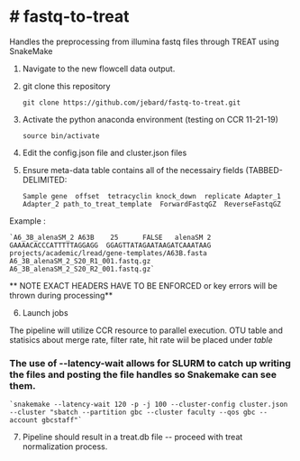 <h1># fastq-to-treat</h1>
Handles the preprocessing from illumina fastq files through TREAT using SnakeMake

1. Navigate to the new flowcell data output.

2. git clone this repository 

    `git clone https://github.com/jebard/fastq-to-treat.git`

3. Activate the python anaconda environment (testing on CCR 11-21-19)

    `source bin/activate` 

4. Edit the config.json file and cluster.json files


5. Ensure meta-data table contains all of the necessairy fields (TABBED-DELIMITED:

    `Sample gene  offset  tetracyclin knock_down  replicate Adapter_1 Adapter_2 path_to_treat_template  ForwardFastqGZ  ReverseFastqGZ`

Example : 

    `A6_3B_alenaSM_2 A63B    25      FALSE   alenaSM 2  GAAAACACCCATTTTTAGGAGG  GGAGTTATAGAATAAGATCAAATAAG  projects/academic/lread/gene-templates/A63B.fasta A6_3B_alenaSM_2_S20_R1_001.fastq.gz  A6_3B_alenaSM_2_S20_R2_001.fastq.gz`

** NOTE EXACT HEADERS HAVE TO BE ENFORCED or key errors will be thrown during processing**


6. Launch jobs

  The pipeline will utilize CCR resource to parallel execution.
  OTU table and statisics about merge rate, filter rate, hit rate wiil be placed under _table_

### The use of --latency-wait allows for SLURM to catch up writing the files and posting the file handles so Snakemake can see them.

    `snakemake --latency-wait 120 -p -j 100 --cluster-config cluster.json --cluster "sbatch --partition gbc --cluster faculty --qos gbc --account gbcstaff"`


7. Pipeline should result in a treat.db file -- proceed with treat normalization process.
